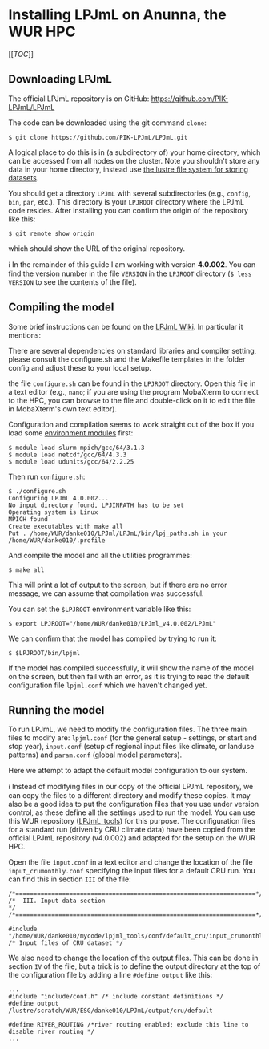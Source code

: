 # Installing LPJmL on Anunna, the WUR HPC

[[_TOC_]]

## Downloading LPJmL
The official LPJmL repository is on GitHub: https://github.com/PIK-LPJmL/LPJmL

The code can be downloaded using the git command `clone`:
```
$ git clone https://github.com/PIK-LPJmL/LPJmL.git
```
A logical place to do this is in (a subdirectory of) your home directory, which can be accessed from all nodes on the cluster. Note you shouldn't store any data in your home directory, instead use [the lustre file system for storing datasets](https://wiki.anunna.wur.nl/index.php/Filesystems). 

You should get a directory `LPJmL` with several subdirectories (e.g., `config`, `bin`, `par`, etc.). This directory is your `LPJROOT` directory where the LPJmL code resides. After installing you can confirm the origin of the repository like this:

```
$ git remote show origin
```

which should show the URL of the original repository. 

:information_source: In the remainder of this guide I am working with version **4.0.002**.   You can find the version number in the file `VERSION` in the `LPJROOT` directory (`$ less VERSION` to see the contents of the file).

## Compiling the model

Some brief instructions can be found on the [LPJmL Wiki](https://github.com/PIK-LPJmL/LPJmL/wiki/HowTo). In particular it mentions:
>>>
There are several dependencies on standard libraries and compiler setting, please consult the configure.sh and the Makefile templates in the folder config and adjust these to your local setup.
>>>

the file `configure.sh` can be found in the `LPJROOT` directory. Open this file in a text editor (e.g., `nano`; if you are using the program MobaXterm to connect to the HPC, you can browse to the file and double-click on it to edit the file in MobaXterm's own text editor).

Configuration and compilation seems to work straight out of the box if you load some [environment modules](https://wiki.anunna.wur.nl/index.php/Environment_Modules) first:

```
$ module load slurm mpich/gcc/64/3.1.3
$ module load netcdf/gcc/64/4.3.3
$ module load udunits/gcc/64/2.2.25
```

Then run `configure.sh`:

```
$ ./configure.sh
Configuring LPJmL 4.0.002...
No input directory found, LPJINPATH has to be set
Operating system is Linux
MPICH found
Create executables with make all
Put . /home/WUR/danke010/LPJml/LPJmL/bin/lpj_paths.sh in your /home/WUR/danke010/.profile
```

And compile the model and all the utilities programmes:

```
$ make all
```

This will print a lot of output to the screen, but if there are no error message, we can assume that compilation was successful. 


You can set the `$LPJROOT` environment variable like this:

```
$ export LPJROOT="/home/WUR/danke010/LPJml_v4.0.002/LPJmL"
```

We can confirm that the model has compiled by trying to run it:

```
$ $LPJROOT/bin/lpjml
```

If the model has compiled successfully, it will show the name of the model on the screen, but then fail with an error, as it is trying to read the default configuration file `lpjml.conf` which we haven't changed yet.

## Running the model

To run LPJmL, we need to modify the configuration files. The three main files to modify are: `lpjml.conf` (for the general setup - settings, or start and stop year), `input.conf` (setup of regional input files like climate, or landuse patterns) and `param.conf` (global model parameters).

Here we attempt to adapt the default model configuration to our system. 

:information_source: Instead of modifying files in our copy of the official LPJmL repository, we can copy the files to a different directory and modify these copies. It may also be a good idea to put the configuration files that you use under version control, as these define all the settings used to run the model. You can use this WUR repository ([LPJmL_tools](https://git.wur.nl/danke010/lpjml_tools)) for this purpose. The configuration files for a standard run (driven by CRU climate data) have been copied from the official LPJmL repository (v4.0.002) and adapted for the setup on the WUR HPC.

Open the file `input.conf` in a text editor and change the location of the file `input_crumonthly.conf` specifying the input files for a default CRU run. You can find this in section `III` of the file:

```
/*===================================================================*/
/*  III. Input data section                                          */
/*===================================================================*/

#include "/home/WUR/danke010/mycode/lpjml_tools/conf/default_cru/input_crumonthly.conf"    /* Input files of CRU dataset */

```

We also need to change the location of the output files. This can be done in section `IV` of the file, but a trick is to define the output directory at the top of the configuration file by adding a line `#define output` like this:

```
...
#include "include/conf.h" /* include constant definitions */
#define output /lustre/scratch/WUR/ESG/danke010/LPJmL/output/cru/default

#define RIVER_ROUTING /*river routing enabled; exclude this line to disable river routing */
...
``` 

